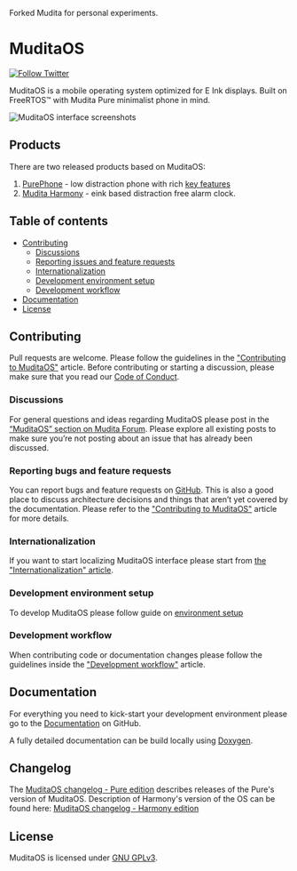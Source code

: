 Forked Mudita for personal experiments. 

# MuditaOS

[![Follow Twitter](https://img.shields.io/twitter/follow/wearemudita?label=Follow%20on%20Twitter&style=social)](https://twitter.com/wearemudita)

MuditaOS is a mobile operating system optimized for E Ink displays. Built on FreeRTOS™ with Mudita Pure minimalist phone in mind.

![MuditaOS interface screenshots](doc/Images/readme_header.jpg)

## Products

There are two released products based on MuditaOS:
1. [PurePhone](https://store.mudita.com/mudita-pure-minimalist-phone) - low distraction phone with rich [key features](products/PurePhone/ProductKeyFeatures.md)
2. [Mudita Harmony](https://store.mudita.com/mudita-harmony-your-healthy-bedtime-habits) - eink based distraction free alarm clock.

## Table of contents

* [Contributing](#Contributing)
   * [Discussions](#Discussions)
   * [Reporting issues and feature requests](#Reporting-bugs-and-feature-requests)
   * [Internationalization](#Internationalization)
   * [Development environment setup](#development-envioronment-setup)
   * [Development workflow](#Development-workflow)
* [Documentation](#documentation)
* [License](#license)

## Contributing

Pull requests are welcome. Please follow the guidelines in the ["Contributing to MuditaOS"](CONTRIBUTING.md) article. Before contributing or starting a discussion, please make sure that you read our [Code of Conduct](CODE_OF_CONDUCT.md).

### Discussions

For general questions and ideas regarding MuditaOS please post in the [“MuditaOS” section on Mudita Forum](https://forum.mudita.com/c/MuditaOS/). Please explore all existing posts to make sure you’re not posting about an issue that has already been discussed.

### Reporting bugs and feature requests

You can report bugs and feature requests on [GitHub](https://github.com/mudita/MuditaOS/issues). This is also a good place to discuss architecture decisions and things that aren’t yet covered by the documentation. Please refer to the ["Contributing to MuditaOS"](CONTRIBUTING.md) article for more details.

### Internationalization

If you want to start localizing MuditaOS interface please start from [the "Internationalization" article](doc/i18n.md).

### Development environment setup

To develop MuditaOS please follow guide on [environment setup](doc/quickstart.md#Quickstart)

### Development workflow

When contributing code or documentation changes please follow the guidelines inside the ["Development workflow"](doc/development_workflow.md) article.

## Documentation

For everything you need to kick-start your development environment please go to the [Documentation](doc/README.md) on GitHub.

A fully detailed documentation can be build locally using [Doxygen](https://www.doxygen.nl/index.html).

## Changelog

The [MuditaOS changelog - Pure edition](pure_changelog.md) describes releases of the Pure's version of MuditaOS.
Description of Harmony's version of the OS can be found here: [MuditaOS changelog - Harmony edition](harmony_changelog.md)

## License
MuditaOS is licensed under [GNU GPLv3](https://choosealicense.com/licenses/gpl-3.0/).
